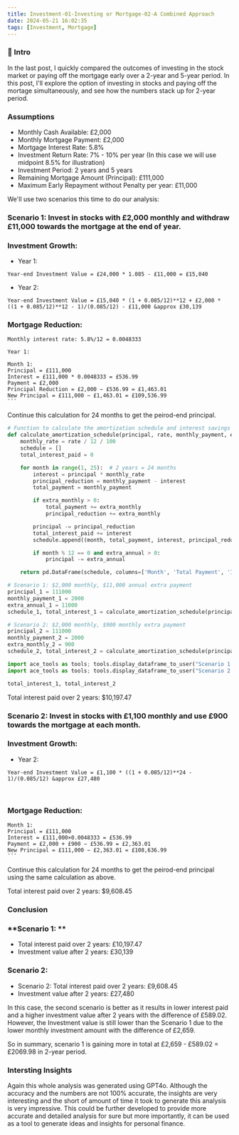 ```yaml
---
title: Investment-01-Investing or Mortgage-02-A Combined Approach
date: 2024-05-21 16:02:35
tags: [Investment, Mortgage]
---
```


### **🔎 Intro**

In the last post, I quickly compared the outcomes of investing in the stock market or paying off the mortgage early over a 2-year and 5-year period. In this post, I'll explore the option of investing in stocks and paying off the mortage simultaneously, and see how the numbers stack up for 2-year period.

<!-- more -->

### **Assumptions**

- Monthly Cash Available: £2,000
- Monthly Mortgage Payment: £2,000
- Mortgage Interest Rate: 5.8%
- Investment Return Rate: 7% - 10% per year (In this case we will use midpoint 8.5% for illustration)
- Investment Period: 2 years and 5 years
- Remaining Mortgage Amount (Principal): £111,000
- Maximum Early Repayment without Penalty per year: £11,000

We'll use two scenarios this time to do our analysis:

### **Scenario 1: Invest in stocks with £2,000 monthly and withdraw £11,000 towards the mortgage at the end of year.**

### **Investment Growth:**

- Year 1:

```
Year-end Investment Value = £24,000 * 1.085 - £11,000 = £15,040
```

- Year 2:

```
Year-end Investment Value = £15,040 * (1 + 0.085/12)**12 + £2,000 * ((1 + 0.085/12)**12 - 1)/(0.085/12) - £11,000 &approx £30,139
```

### **Mortgage Reduction:**

````
Monthly interest rate: 5.8%/12 = 0.0048333

Year 1:

Month 1:
Principal = £111,000
Interest = £111,000 * 0.0048333 = £536.99
Payment = £2,000
Principal Reduction = £2,000 − £536.99 = £1,463.01
New Principal = £111,000 − £1,463.01 = £109,536.99
​```
````

Continue this calculation for 24 months to get the peirod-end principal.

```python
# Function to calculate the amortization schedule and interest savings
def calculate_amortization_schedule(principal, rate, monthly_payment, extra_annual=0, extra_monthly=0):
    monthly_rate = rate / 12 / 100
    schedule = []
    total_interest_paid = 0

    for month in range(1, 25):  # 2 years = 24 months
        interest = principal * monthly_rate
        principal_reduction = monthly_payment - interest
        total_payment = monthly_payment

        if extra_monthly > 0:
            total_payment += extra_monthly
            principal_reduction += extra_monthly

        principal -= principal_reduction
        total_interest_paid += interest
        schedule.append((month, total_payment, interest, principal_reduction, principal))

        if month % 12 == 0 and extra_annual > 0:
            principal -= extra_annual

    return pd.DataFrame(schedule, columns=['Month', 'Total Payment', 'Interest', 'Principal Reduction', 'Remaining Principal']), total_interest_paid

# Scenario 1: $2,000 monthly, $11,000 annual extra payment
principal_1 = 111000
monthly_payment_1 = 2000
extra_annual_1 = 11000
schedule_1, total_interest_1 = calculate_amortization_schedule(principal_1, 5.8, monthly_payment_1, extra_annual_1)

# Scenario 2: $2,000 monthly, $900 monthly extra payment
principal_2 = 111000
monthly_payment_2 = 2000
extra_monthly_2 = 900
schedule_2, total_interest_2 = calculate_amortization_schedule(principal_2, 5.8, monthly_payment_2, extra_monthly=extra_monthly_2)

import ace_tools as tools; tools.display_dataframe_to_user("Scenario 1 Amortization Schedule", schedule_1)
import ace_tools as tools; tools.display_dataframe_to_user("Scenario 2 Amortization Schedule", schedule_2)

total_interest_1, total_interest_2
```

Total interest paid over 2 years: $10,197.47

### **Scenario 2: Invest in stocks with £1,100 monthly and use £900 towards the mortgage at each month.**

### **Investment Growth:**

- Year 2:

```
Year-end Investment Value = £1,100 * ((1 + 0.085/12)**24 - 1)/(0.085/12) &approx £27,480

```

​

### **Mortgage Reduction:**

````
Month 1:
Principal = £111,000
Interest = £111,000×0.0048333 = £536.99
Payment = £2,000 + £900 − £536.99 = £2,363.01
New Principal = £111,000 − £2,363.01 = £108,636.99
​```
````

Continue this calculation for 24 months to get the peirod-end principal using the same calculation as above.

Total interest paid over 2 years: $9,608.45

### **Conclusion**

### **Scenario 1: **

- Total interest paid over 2 years: £10,197.47
- Investment value after 2 years: £30,139

### **Scenario 2:**

- Scenario 2: Total interest paid over 2 years: £9,608.45
- Investment value after 2 years: £27,480

In this case, the second scenario is better as it results in lower interest paid and a higher investment value after 2 years with the difference of £589.02. However, the Investment value is still lower than the Scenario 1 due to the lower monthly investment amount with the difference of £2,659.

So in summary, scenario 1 is gaining more in total at £2,659 - £589.02 = £2069.98 in 2-year period.

### **Intersting Insights**

Again this whole analysis was generated using GPT4o. Although the accuracy and the numbers are not 100% accurate, the insights are very interesting and the short of amount of time it took to generate this analysis is very impressive. This could be further developed to provide more accurate and detailed analysis for sure but more importantly, it can be used as a tool to generate ideas and insights for personal finance.
